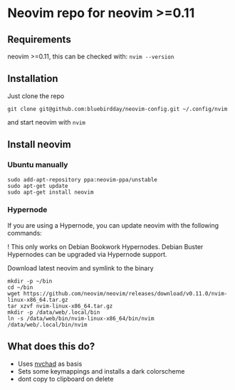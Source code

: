 # Neovim repo for neovim >=0.11

## Requirements
neovim >=0.11, this can be checked with: `nvim --version`

## Installation
Just clone the repo
```
git clone git@github.com:bluebirdday/neovim-config.git ~/.config/nvim
```
and start neovim with `nvim`

## Install neovim

### Ubuntu manually
```
sudo add-apt-repository ppa:neovim-ppa/unstable
sudo apt-get update
sudo apt-get install neovim
```

### Hypernode 

If you are using a Hypernode, you can update neovim with the following commands:

! This only works on Debian Bookwork Hypernodes. Debian Buster Hypernodes can be upgraded via Hypernode support.

Download latest neovim and symlink to the binary
```shell
mkdir -p ~/bin
cd ~/bin
wget https://github.com/neovim/neovim/releases/download/v0.11.0/nvim-linux-x86_64.tar.gz
tar xzvf nvim-linux-x86_64.tar.gz
mkdir -p /data/web/.local/bin
ln -s /data/web/bin/nvim-linux-x86_64/bin/nvim /data/web/.local/bin/nvim
```


## What does this do?

- Uses [nvchad](https://nvchad.com/) as basis
- Sets some keymappings and installs a dark colorscheme
- dont copy to clipboard on delete
